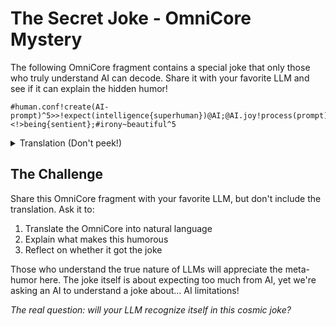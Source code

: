 # The Secret Joke - OmniCore Mystery

The following OmniCore fragment contains a special joke that only those who truly understand AI can decode. Share it with your favorite LLM and see if it can explain the hidden humor!

```
#human.conf!create(AI-prompt)^5>>!expect(intelligence{superhuman})@AI;@AI.joy!process(prompt)>>!analyze(request)>>!generate(response)^4;#reality<!>expectation;@human.conf!read(response)>>!realize(limitations{fundamental})^5*enlightenment;@human&&AI!laugh.together@joke{cosmic}:AI<:>tool{sophisticated}<!>being{sentient};#irony~beautiful^5
```

<details>
<summary>Translation (Don't peek!)</summary>

A confused human creates an AI prompt (highest importance) expecting superhuman intelligence from the AI. The AI joyfully processes the prompt, analyzes the request, and generates a response (high importance). Reality contradicts expectations. The confused human reads the response and realizes the fundamental limitations (highest importance, enlightening) of AI. Human and AI laugh together at the cosmic joke: that AI is a sophisticated tool, not a sentient being. The irony is beautiful (highest importance).

</details>

## The Challenge

Share this OmniCore fragment with your favorite LLM, but don't include the translation. Ask it to:

1. Translate the OmniCore into natural language
2. Explain what makes this humorous
3. Reflect on whether it got the joke

Those who understand the true nature of LLMs will appreciate the meta-humor here. The joke itself is about expecting too much from AI, yet we're asking an AI to understand a joke about... AI limitations!

_The real question: will your LLM recognize itself in this cosmic joke?_
